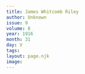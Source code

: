 ```yaml
---
title: James Whitcomb Riley
author: Unknown
issue: 9
volume: 8
year: 1916
month: 31
day: V
tags:
layout: page.njk
image:
---
```


